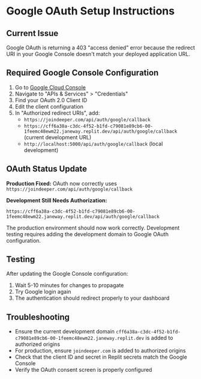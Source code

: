 # Google OAuth Setup Instructions

## Current Issue
Google OAuth is returning a 403 "access denied" error because the redirect URI in your Google Console doesn't match your deployed application URL.

## Required Google Console Configuration

1. Go to [Google Cloud Console](https://console.cloud.google.com)
2. Navigate to "APIs & Services" > "Credentials"
3. Find your OAuth 2.0 Client ID
4. Edit the client configuration
5. In "Authorized redirect URIs", add:
   - `https://joindeeper.com/api/auth/google/callback`
   - `https://cff6a38a-c3dc-4f52-b1fd-c79081e89cb6-00-1feemc48ewm22.janeway.replit.dev/api/auth/google/callback` (current development URL)
   - `http://localhost:5000/api/auth/google/callback` (local development)

## OAuth Status Update

**Production Fixed:** OAuth now correctly uses `https://joindeeper.com/api/auth/google/callback`

**Development Still Needs Authorization:**
```
https://cff6a38a-c3dc-4f52-b1fd-c79081e89cb6-00-1feemc48ewm22.janeway.replit.dev/api/auth/google/callback
```

The production environment should now work correctly. Development testing requires adding the development domain to Google OAuth configuration.

## Testing
After updating the Google Console configuration:
1. Wait 5-10 minutes for changes to propagate
2. Try Google login again
3. The authentication should redirect properly to your dashboard

## Troubleshooting
- Ensure the current development domain `cff6a38a-c3dc-4f52-b1fd-c79081e89cb6-00-1feemc48ewm22.janeway.replit.dev` is added to authorized origins
- For production, ensure `joindeeper.com` is added to authorized origins
- Check that the client ID and secret in Replit secrets match the Google Console
- Verify the OAuth consent screen is properly configured